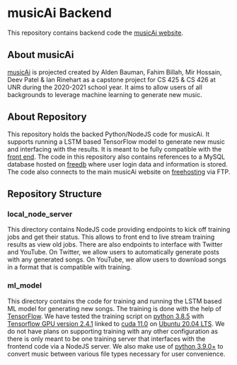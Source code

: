 # musicAi Backend
This repository contains backend code the [musicAi website](https://musicai.app). 
## About musicAi
[musicAi](https://projectmusicai.wordpress.com/about/) is projected created by Alden Bauman, Fahim Billah, Mir Hossain, Deev Patel & Ian Rinehart as a capstone project for CS 425 & CS 426 at UNR during the 2020-2021 school year. It aims to allow users of all backgrounds to leverage machine learning to generate new music.

## About Repository
This repository holds the backed Python/NodeJS code for musicAi. It supports running a LSTM based TensorFlow model to generate new music and interfacing with the results. It is meant to be fully compatible with the [front end](https://github.com/pateldeev/cs_426_final_site.git). The code in this repository also contains references to a MySQL database hosted on [freedb](https://freedb.tech/) where user login data and information is stored. The code also connects to the main musicAi website on [freehosting](https://freehosting.com) via FTP.

## Repository Structure
### local_node_server
This directory contains NodeJS code providing endpoints to kick off training jobs and get their status. This allows to front end to live stream training results as view old jobs. There are also endpoints to interface with Twitter and YouTube. On Twitter, we allow users to automatically generate posts with any generated songs. On YouTube, we allow users to download songs in a format that is compatible with training.
### ml_model
This directory contains the code for training and running the LSTM based ML model for generating new songs. The training is done with the help of [TensorFlow](https://www.tensorflow.org/). We have tested the training script on [python 3.8.5](https://www.python.org/downloads/release/python-380/) with [Tensorflow GPU version 2.4.1](https://github.com/tensorflow/tensorflow/releases/tag/v2.4.1) linked to [cuda 11.0](https://developer.nvidia.com/cuda-11.0-download-archive) on [Ubuntu 20.04 LTS](https://releases.ubuntu.com/20.04/). We do not have plans on supporting training with any other configuration as there is only meant to be one training server that interfaces with the frontend code via a NodeJS server. We also make use of [python 3.9.0+](https://www.python.org/downloads/release/python-394/) to convert music between various file types necessary for user convenience.
